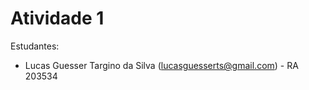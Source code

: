 # Atividade 1

Estudantes:

- Lucas Guesser Targino da Silva (lucasguesserts@gmail.com) - RA 203534
